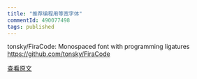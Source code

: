 ```yaml
---
title: "推荐编程用等宽字体"
commentId: 490077498
tags: published
---
```


tonsky/FiraCode: Monospaced font with programming ligatures
https://github.com/tonsky/FiraCode
    
[查看原文](https://github.com/lotosbin/lotosbin.github.io/issues/20)
    